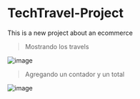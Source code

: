 # TechTravel-Project
This is a new project about an ecommerce

>Mostrando los travels

![image](https://user-images.githubusercontent.com/85119836/170906993-19dbedb2-ae2e-46f3-8071-4e921564619c.png)

> Agregando un contador y un total

![image](https://user-images.githubusercontent.com/85119836/170908498-805989c1-735b-4476-8b8a-3da4bbc4b157.png)
